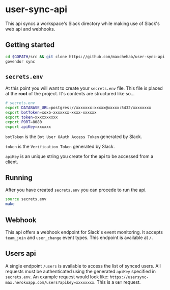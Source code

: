 # user-sync-api
This api syncs a workspace's Slack directory while making use of Slack's web api and webhooks.

## Getting started
```bash
cd $GOPATH/src && git clone https://github.com/maxchehab/user-sync-api.git && cd user-sync-api
govendor sync
```

## `secrets.env`
At this point you will want to create your `secrets.env` file. This file is placed at the **root** of the project. It's contents are structured like so...
```bash
# secrets.env
export DATABASE_URL=postgres://xxxxxxx:xxxxx@xxxxx:5432/xxxxxxxx
export botToken=xoxb-xxxxxxx-xxxx-xxxxxx
export token=xxxxxxxxxx
export PORT=8080
export apiKey=xxxxxx
```
`botToken` is the `Bot User OAuth Access Token` generated by Slack.

`token` is the `Verification Token` generated by Slack.

`apiKey` is an unique string you create for the api to be accessed from a client.

## Running
After you have created `secrets.env` you can procede to run the api.

```bash
source secrets.env
make
```

## Webhook
This api offers a webhook endpoint for Slack's event monitoring. It accepts `team_join` and `user_change` event types.
This endpoint is available at `/`.

## Users api
A single endpoint `/users` is available to access the list of synced users. All requests must be authenticated using the generated `apiKey` specified in `secrets.env`.
An example request would look like: `https://usersync-max.herokuapp.com/users?apikey=xxxxxxxx`. This is a `GET` request.
